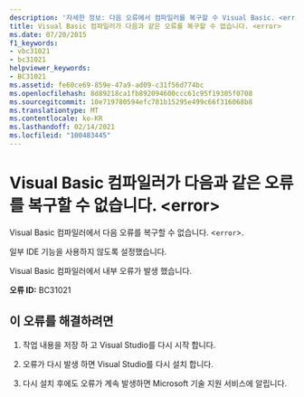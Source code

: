 ```yaml
---
description: '자세한 정보: 다음 오류에서 컴파일러를 복구할 수 Visual Basic. <error>'
title: Visual Basic 컴파일러가 다음과 같은 오류를 복구할 수 없습니다. <error>
ms.date: 07/20/2015
f1_keywords:
- vbc31021
- bc31021
helpviewer_keywords:
- BC31021
ms.assetid: fe60ce69-859e-47a9-ad09-c31f56d774bc
ms.openlocfilehash: 8d89218ca1fb892094600ccc61c95f19305f0708
ms.sourcegitcommit: 10e719780594efc781b15295e499c66f316068b8
ms.translationtype: MT
ms.contentlocale: ko-KR
ms.lasthandoff: 02/14/2021
ms.locfileid: "100483445"
---
```

# <a name="visual-basic-compiler-is-unable-to-recover-from-the-following-error-error"></a>Visual Basic 컴파일러가 다음과 같은 오류를 복구할 수 없습니다. \<error>

Visual Basic 컴파일러에서 다음 오류를 복구할 수 없습니다. <`error`>.  
  
 일부 IDE 기능을 사용하지 않도록 설정했습니다.  
  
 Visual Basic 컴파일러에서 내부 오류가 발생 했습니다.  
  
 **오류 ID:** BC31021  
  
## <a name="to-correct-this-error"></a>이 오류를 해결하려면  
  
1. 작업 내용을 저장 하 고 Visual Studio를 다시 시작 합니다.  
  
2. 오류가 다시 발생 하면 Visual Studio를 다시 설치 합니다.  
  
3. 다시 설치 후에도 오류가 계속 발생하면 Microsoft 기술 지원 서비스에 알립니다.  
